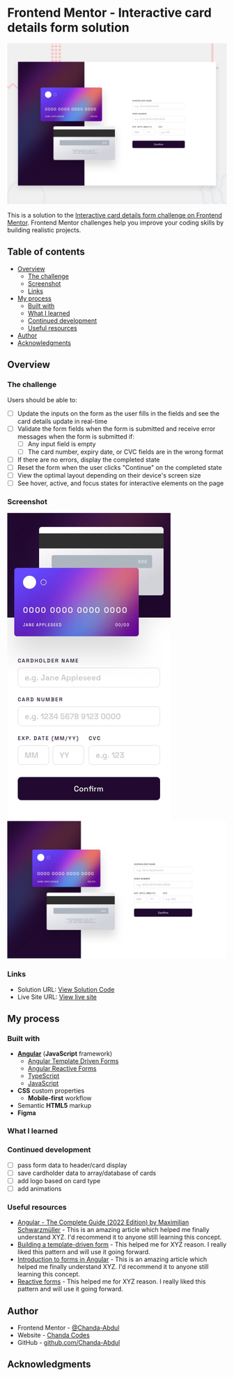 # Frontend Mentor - Interactive card details form solution
![Design preview for the Interactive card details form coding challenge](./src/assets/design/desktop-preview.jpg)

This is a solution to the [Interactive card details form challenge on Frontend Mentor](https://www.frontendmentor.io/challenges/interactive-card-details-form-XpS8cKZDWw). Frontend Mentor challenges help you improve your coding skills by building realistic projects. 

## Table of contents

- [Overview](#overview)
  - [The challenge](#the-challenge)
  - [Screenshot](#screenshot)
  - [Links](#links)
- [My process](#my-process)
  - [Built with](#built-with)
  - [What I learned](#what-i-learned)
  - [Continued development](#continued-development)
  - [Useful resources](#useful-resources)
- [Author](#author)
- [Acknowledgments](#acknowledgments)
## Overview

### The challenge

Users should be able to:

- [ ] Update the inputs on the form as the user fills in the fields and see the card details update in real-time
- [ ] Validate the form fields when the form is submitted and receive error messages when the form is submitted if:
  - [ ] Any input field is empty
  - [ ] The card number, expiry date, or CVC fields are in the wrong format
- [ ] If there are no errors, display the completed state
- [ ] Reset the form when the user clicks "Continue" on the completed state
- [ ] View the optimal layout depending on their device's screen size
- [ ] See hover, active, and focus states for interactive elements on the page

### Screenshot

![](./src/assets/design/mobile-design.jpg)
![](./src/assets/design/desktop-design.jpg)



### Links

- Solution URL: [View Solution Code](https://github.com/Chanda-Abdul/Angular-Interactive-Card-Details-Form-Frontend-Mentor)
- Live Site URL: [View live site](#)

## My process

### Built with

- <b>[Angular](https://angular.io/)</b> (<b>JavaScript</b> framework)
  - [Angular Template Driven Forms](https://angular.io/guide/forms)
  - [Angular Reactive Forms](https://angular.io/guide/reactive-forms)
  - [TypeScript](https://www.typescriptlang.org/)
  - [JavaScript](https://www.javascript.com/)
- <b>CSS</b> custom properties
  - <b>Mobile-first</b> workflow
- Semantic <b>HTML5</b> markup
- <b>Figma</b>

### What I learned

<!-- Use this section to recap over some of your major learnings while working through this project. Writing these out and providing code samples of areas you want to highlight is a great way to reinforce your own knowledge.

To see how you can add code snippets, see below:

```html
<h1>Some HTML code I'm proud of</h1>
```
```css
.proud-of-this-css {
  color: papayawhip;
}
```
```js
const proudOfThisFunc = () => {
  console.log('🎉')
}
```

If you want more help with writing markdown, we'd recommend checking out [The Markdown Guide](https://www.markdownguide.org/) to learn more. -->

### Continued development

<!-- Use this section to outline areas that you want to continue focusing on in future projects. These could be concepts you're still not completely comfortable with or techniques you found useful that you want to refine and perfect. -->
- [ ] pass form data to header/card display
- [ ] save cardholder data to array/database of cards
- [ ] add logo based on card type
- [ ] add animations

### Useful resources

- [Angular - The Complete Guide (2022 Edition) by Maximilian Schwarzmüller](https://www.udemy.com/course/the-complete-guide-to-angular-2) - This is an amazing article which helped me finally understand XYZ. I'd recommend it to anyone still learning this concept.
- [Building a template-driven form](https://angular.io/guide/forms) - This helped me for XYZ reason. I really liked this pattern and will use it going forward.
- [Introduction to forms in Angular](https://angular.io/guide/forms-overview) - This is an amazing article which helped me finally understand XYZ. I'd recommend it to anyone still learning this concept.
- [Reactive forms](https://angular.io/guide/reactive-forms) - This helped me for XYZ reason. I really liked this pattern and will use it going forward.

## Author

- Frontend Mentor - [@Chanda-Abdul](https://www.frontendmentor.io/profile/Chanda-Abdul)
- Website - [Chanda Codes](https://chandacodes.com/)
- GitHub - [github.com/Chanda-Abdul](https://github.com/Chanda-Abdul)
 ## Acknowledgments
<!--
This is where you can give a hat tip to anyone who helped you out on this project. Perhaps you worked in a team or got some inspiration from someone else's solution. This is the perfect place to give them some credit. -->


